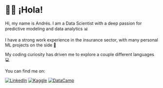 # 👋🏼 ¡Hola!

Hi, my name is Andrés. I am a Data Scientist with a deep passion for predictive modeling and data analytics 📊

I have a strong work experience in the insurance sector, with many personal ML projects on the side 🧠

My coding curiosity has driven me to explore a couple different languages 💻

You can find me on:  

[![LinkedIn](https://img.shields.io/badge/LinkedIn-blue?style=for-the-badge&logo=linkedin)](https://www.linkedin.com/in/aerojasm/)
[![Kaggle](https://img.shields.io/badge/Kaggle-20BEFF?style=for-the-badge&logo=kaggle&logoColor=white)](https://www.kaggle.com/aerojasm)
[![DataCamp](https://img.shields.io/badge/DataCamp-05192D?style=for-the-badge&logo=datacamp)](https://www.datacamp.com/portfolio/aerojasm)

<!---
andres99rojas/andres99rojas is a ✨ special ✨ repository because its `README.md` (this file) appears on your GitHub profile.
You can click the Preview link to take a look at your changes.
--->
